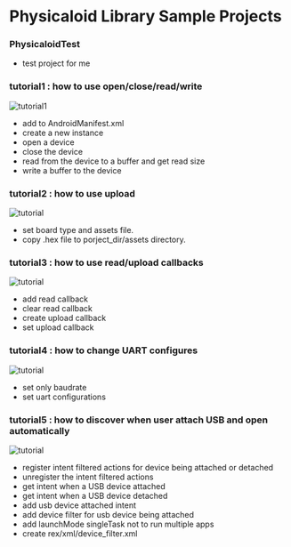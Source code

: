 Physicaloid Library Sample Projects
===

### PhysicaloidTest
- test project for me

### tutorial1 : how to use open/close/read/write
![tutorial1](https://lh3.googleusercontent.com/-PTd2dxUkHgo/Uokn1dZclZI/AAAAAAAACtA/QyxrLyy5m_k/s288/tutorial1.png)
- add <uses-feature android:name="android.hardware.usb.host" /> to AndroidManifest.xml
- create a new instance
- open a device
- close the device
- read from the device to a buffer and get read size
- write a buffer to the device

### tutorial2 : how to use upload
![tutorial](https://lh4.googleusercontent.com/-Qz1D1ZB3iwk/Uokn1fMlLiI/AAAAAAAACtE/dRvmMkhCcjg/s288/tutorial2.png)
- set board type and assets file.
- copy .hex file to porject_dir/assets directory.

### tutorial3 : how to use read/upload callbacks
![tutorial](https://lh6.googleusercontent.com/-TDILS9kE-xY/Uokn1VxnjiI/AAAAAAAACs8/YJ023Vp4uPA/s288/tutorial3.png)
- add read callback
- clear read callback
- create upload callback
- set upload callback

### tutorial4 : how to change UART configures
![tutorial](https://lh4.googleusercontent.com/-FMpSrLDGlUM/Uokn2WwVNvI/AAAAAAAACtU/jByDQYYSXv0/s288/tutorial4.png)
- set only baudrate
- set uart configurations

### tutorial5 : how to discover when user attach USB and open automatically
![tutorial](https://lh3.googleusercontent.com/-da_8a1vgIX4/Uokn2Vz889I/AAAAAAAACtQ/EmxRSjsvb5k/s288/tutorial5.png)
- register intent filtered actions for device being attached or detached
- unregister the intent filtered actions
- get intent when a USB device attached
- get intent when a USB device detached
- add usb device attached intent
- add device filter for usb device being attached
- add launchMode singleTask not to run multiple apps
- create rex/xml/device_filter.xml
